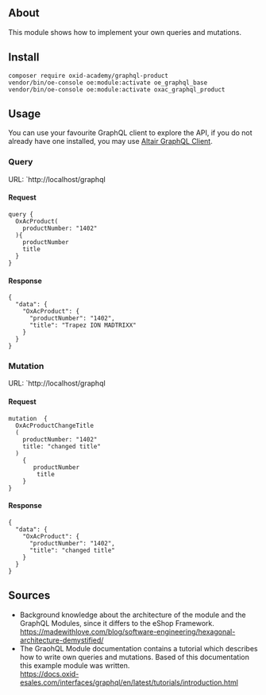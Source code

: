 ## About
This module shows how to implement your own queries and mutations.

## Install
```shell
composer require oxid-academy/graphql-product
vendor/bin/oe-console oe:module:activate oe_graphql_base
vendor/bin/oe-console oe:module:activate oxac_graphql_product
```

## Usage

You can use your favourite GraphQL client to explore the API, if you do not already have one installed, you may use
[Altair GraphQL Client](https://altair.sirmuel.design/).

### Query 
URL: `http://localhost/graphql
#### Request
```
query {
  OxAcProduct(
    productNumber: "1402"
  ){
    productNumber
    title
  }
}
```
#### Response
```
{
  "data": {
    "OxAcProduct": {
      "productNumber": "1402",
      "title": "Trapez ION MADTRIXX"
    }
  }
}
```  

### Mutation
URL: `http://localhost/graphql
#### Request
```
mutation  {
  OxAcProductChangeTitle
  ( 
    productNumber: "1402"
    title: "changed title"
  )
    {
       productNumber
        title
    }
}
```
#### Response
```
{
  "data": {
    "OxAcProduct": {
      "productNumber": "1402",
      "title": "changed title"
    }
  }
}
```

## Sources

- Background knowledge about the architecture of the module and the GraphQL Modules, since it differs to the eShop
  Framework.  
  https://madewithlove.com/blog/software-engineering/hexagonal-architecture-demystified/
- The GraohQL Module documentation contains a tutorial which describes how to write own queries and mutations. Based of
  this documentation this example module was written.  
  https://docs.oxid-esales.com/interfaces/graphql/en/latest/tutorials/introduction.html
